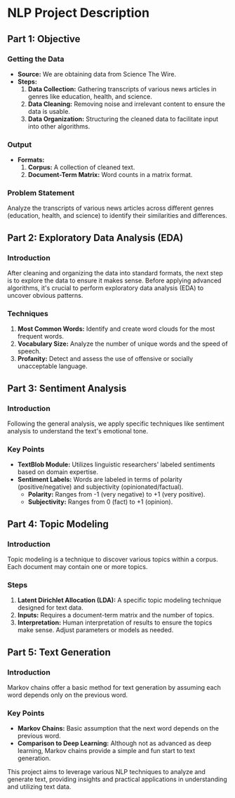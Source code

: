 # NLP Project Description

## Part 1: Objective

### Getting the Data
- **Source:** We are obtaining data from Science The Wire.
- **Steps:**
  1. **Data Collection:** Gathering transcripts of various news articles in genres like education, health, and science.
  2. **Data Cleaning:** Removing noise and irrelevant content to ensure the data is usable.
  3. **Data Organization:** Structuring the cleaned data to facilitate input into other algorithms.

### Output
- **Formats:**
  1. **Corpus:** A collection of cleaned text.
  2. **Document-Term Matrix:** Word counts in a matrix format.

### Problem Statement
Analyze the transcripts of various news articles across different genres (education, health, and science) to identify their similarities and differences.

## Part 2: Exploratory Data Analysis (EDA)

### Introduction
After cleaning and organizing the data into standard formats, the next step is to explore the data to ensure it makes sense. Before applying advanced algorithms, it's crucial to perform exploratory data analysis (EDA) to uncover obvious patterns.

### Techniques
1. **Most Common Words:** Identify and create word clouds for the most frequent words.
2. **Vocabulary Size:** Analyze the number of unique words and the speed of speech.
3. **Profanity:** Detect and assess the use of offensive or socially unacceptable language.

## Part 3: Sentiment Analysis

### Introduction
Following the general analysis, we apply specific techniques like sentiment analysis to understand the text's emotional tone.

### Key Points
- **TextBlob Module:** Utilizes linguistic researchers' labeled sentiments based on domain expertise.
- **Sentiment Labels:** Words are labeled in terms of polarity (positive/negative) and subjectivity (opinionated/factual).
  - **Polarity:** Ranges from -1 (very negative) to +1 (very positive).
  - **Subjectivity:** Ranges from 0 (fact) to +1 (opinion).

## Part 4: Topic Modeling

### Introduction
Topic modeling is a technique to discover various topics within a corpus. Each document may contain one or more topics.

### Steps
1. **Latent Dirichlet Allocation (LDA):** A specific topic modeling technique designed for text data.
2. **Inputs:** Requires a document-term matrix and the number of topics.
3. **Interpretation:** Human interpretation of results to ensure the topics make sense. Adjust parameters or models as needed.

## Part 5: Text Generation

### Introduction
Markov chains offer a basic method for text generation by assuming each word depends only on the previous word.

### Key Points
- **Markov Chains:** Basic assumption that the next word depends on the previous word.
- **Comparison to Deep Learning:** Although not as advanced as deep learning, Markov chains provide a simple and fun start to text generation.

This project aims to leverage various NLP techniques to analyze and generate text, providing insights and practical applications in understanding and utilizing text data.

